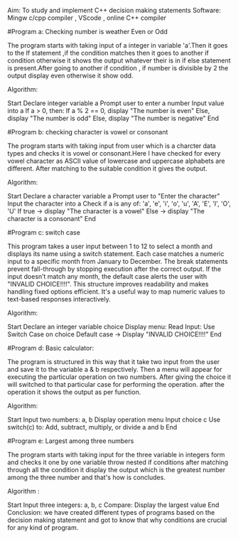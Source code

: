 Aim: To study and implement C++ decision making statements Software: Mingw c/cpp compiler , VScode , online C++ compiler

#Program a: Checking number is weather Even or Odd

The program starts with taking input of a integer in variable 'a'.Then it goes to the If statement ,if the condition matches then it goes to another if condition otherwise it shows the output whatever their is in if else statement is present.After going to another if condition , if number is divisible by 2 the output display even otherwise it show odd.

Algorithm:

Start Declare integer variable a Prompt user to enter a number Input value into a If a > 0, then: If a % 2 == 0, display "The number is even" Else, display "The number is odd" Else, display "The number is negative" End

#Program b: checking character is vowel or consonant

The program starts with taking input from user which is a charcter data types and checks it is vowel or consonant.Here I have checked for every vowel character as ASCII value of lowercase and uppercase alphabets are different. After matching to the suitable condition it gives the output.

Algorithm:

Start Declare a character variable a Prompt user to "Enter the character" Input the character into a Check if a is any of: 'a', 'e', 'i', 'o', 'u', 'A', 'E', 'I', 'O', 'U' If true → display "The character is a vowel" Else → display "The character is a consonant" End

#Program c: switch case

This program takes a user input between 1 to 12 to select a month and displays its name using a switch statement. Each case matches a numeric input to a specific month from January to December. The break statements prevent fall-through by stopping execution after the correct output. If the input doesn’t match any month, the default case alerts the user with "INVALID CHOICE!!!!". This structure improves readability and makes handling fixed options efficient. It's a useful way to map numeric values to text-based responses interactively.

Algorithm:

Start Declare an integer variable choice Display menu: Read Input: Use Switch Case on choice Default case → Display "INVALID CHOICE!!!!" End

#Program d: Basic calculator:

The program is structured in this way that it take two input from the user and save it to the variable a & b respectively. Then a menu will appear for executing the particular operation on two numbers. After giving the choice it will switched to that particular case for performing the operation. after the operation it shows the output as per function.

Algorithm:

Start Input two numbers: a, b Display operation menu Input choice c Use switch(c) to: Add, subtract, multiply, or divide a and b End

#Program e: Largest among three numbers

The program starts with taking input for the three variable in integers form and checks it one by one variable throw nested if conditions after matching through all the condition it display the output which is the greatest number among the three number and that's how is concludes.

Algorithm :

Start Input three integers: a, b, c Compare: Display the largest value End Conclusion: we have created different types of programs based on the decision making statement and got to know that why conditions are crucial for any kind of program.
